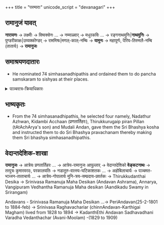 +++
title = "परम्पराः"
unicode_script = "devanagari"
+++

## रामानुजं यावत्
**नारायणः** → लक्ष्मीः → विष्वक्सेनः … → नम्माळ्वार् → मधुरकविः … → रङ्गनाथमुनिः|**नाथमुनिः** → पुण्डरीकाक्षः|उय्यक्कॊण्डर् → राममिश्रः|मणल्-काल्-नम्बिः → **यामुनः** → महापूर्णः, पॆरिय-तिरुमलै-नम्बि (तातार्यः) → **रामानुजः**


## समाश्रयणदातारः
- He nominated 74 simhasanadhipathis and ordained them to do pancha samskaram to sishyas at their places.

<details><summary>पाञ्चरात्र-क्रियाधिकारः</summary>

> That rule regarding the 5 gotras belonging to kanva shakha of sukla yajur Veda is mentioned in jayakhya. And it is abt adhikara to touch moola vigraha in temple. Ramanuja, tatarya etc don't claim such rights in temples governed by jayakhya (eg. kAnchi varadarAja).
>
> There r other samhitas where any brahmana who has underwent pancaratra diksha is allowed certain rights.. and iirc sattvata allows any brahmana with diksha to become acharya. So madhva and Sri vaishnava acharyas use this rule.
>
> -ravilochanaH
</details>

## भाष्यकृतः
- From the 74 simhasanadhipathis, he selected four namely, Nadathur Azhwan, Kidambi Acchaan (प्रणतार्तिहरः), Thirukkurugaip piran Pillan (tAtAchArya's son) and Mudali Andan, gave them the Sri Bhashya kosha and instructed them to do Sri Bhashya pravachanam thereby making them Sri bhashya simhasanadhipathis.

## वेदान्तदेशिक-शाखा
**रामानुजः** → आत्रेयः प्रणतार्तिहरः … → आत्रेय-रामानुजः आपुल्लार् → वेदान्तदेशिको **वेङ्कटनाथः** → तत्पुत्रः कुमारवरदः, परकालयतिः → नडातूरु-वात्स्य-घटिकाशतकः … → अहोबिलाचार्यः → पञ्चमत-भञ्जन-ताताचार्यः … → आत्रेय-गोपालार्यः मुनि-त्रय-सम्प्रदाय-प्रवर्तकः → Thirukkudanthai Desika → Srinivasa Ramanuja Maha Desikan (Andavan Ashrama), Annarya, Vangipuram Vedhantha Ramanuja Maha desikan (Aandikadu Swamy in Srirangam)

Andavans - Srinivasa Ramanuja Maha Desikan …→ PeriAndavan(25-2-1801 to 1884-feb) →  Srinivasa Raghavachariar (chinnAndavan-Karthigai Magham) lived from 1828 to 1894 → KadanthEthi Andavan Sadhavadhani Varadha Vedanthachar (Avani-Moolam) -(1829 to 1909)


